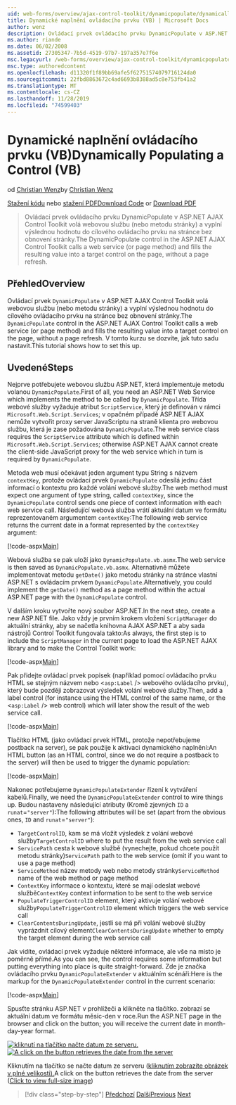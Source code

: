 ```yaml
---
uid: web-forms/overview/ajax-control-toolkit/dynamicpopulate/dynamically-populating-a-control-vb
title: Dynamické naplnění ovládacího prvku (VB) | Microsoft Docs
author: wenz
description: Ovládací prvek ovládacího prvku DynamicPopulate v ASP.NET AJAX Control Toolkit volá webovou službu (nebo metodu stránky) a vyplní výslednou hodnotu do cílového ovládacího prvku na t...
ms.author: riande
ms.date: 06/02/2008
ms.assetid: 27305347-7b5d-4519-97b7-197a357e7f6e
msc.legacyurl: /web-forms/overview/ajax-control-toolkit/dynamicpopulate/dynamically-populating-a-control-vb
msc.type: authoredcontent
ms.openlocfilehash: d11320f1f89bb69afe5f62751574079716124da0
ms.sourcegitcommit: 22fbd8863672c4ad6693b8388ad5c8e753fb41a2
ms.translationtype: MT
ms.contentlocale: cs-CZ
ms.lasthandoff: 11/28/2019
ms.locfileid: "74599403"
---
```

# <a name="dynamically-populating-a-control-vb"></a><span data-ttu-id="8c382-103">Dynamické naplnění ovládacího prvku (VB)</span><span class="sxs-lookup"><span data-stu-id="8c382-103">Dynamically Populating a Control (VB)</span></span>

<span data-ttu-id="8c382-104">od [Christian Wenz](https://github.com/wenz)</span><span class="sxs-lookup"><span data-stu-id="8c382-104">by [Christian Wenz](https://github.com/wenz)</span></span>

<span data-ttu-id="8c382-105">[Stažení kódu](https://download.microsoft.com/download/d/8/f/d8f2f6f9-1b7c-46ad-9252-e1fc81bdea3e/dynamicpopulate0.vb.zip) nebo [stažení PDF](https://download.microsoft.com/download/b/6/a/b6ae89ee-df69-4c87-9bfb-ad1eb2b23373/dynamicpopulate0VB.pdf)</span><span class="sxs-lookup"><span data-stu-id="8c382-105">[Download Code](https://download.microsoft.com/download/d/8/f/d8f2f6f9-1b7c-46ad-9252-e1fc81bdea3e/dynamicpopulate0.vb.zip) or [Download PDF](https://download.microsoft.com/download/b/6/a/b6ae89ee-df69-4c87-9bfb-ad1eb2b23373/dynamicpopulate0VB.pdf)</span></span>

> <span data-ttu-id="8c382-106">Ovládací prvek ovládacího prvku DynamicPopulate v ASP.NET AJAX Control Toolkit volá webovou službu (nebo metodu stránky) a vyplní výslednou hodnotu do cílového ovládacího prvku na stránce bez obnovení stránky.</span><span class="sxs-lookup"><span data-stu-id="8c382-106">The DynamicPopulate control in the ASP.NET AJAX Control Toolkit calls a web service (or page method) and fills the resulting value into a target control on the page, without a page refresh.</span></span>

## <a name="overview"></a><span data-ttu-id="8c382-107">Přehled</span><span class="sxs-lookup"><span data-stu-id="8c382-107">Overview</span></span>

<span data-ttu-id="8c382-108">Ovládací prvek `DynamicPopulate` v ASP.NET AJAX Control Toolkit volá webovou službu (nebo metodu stránky) a vyplní výslednou hodnotu do cílového ovládacího prvku na stránce bez obnovení stránky.</span><span class="sxs-lookup"><span data-stu-id="8c382-108">The `DynamicPopulate` control in the ASP.NET AJAX Control Toolkit calls a web service (or page method) and fills the resulting value into a target control on the page, without a page refresh.</span></span> <span data-ttu-id="8c382-109">V tomto kurzu se dozvíte, jak tuto sadu nastavit.</span><span class="sxs-lookup"><span data-stu-id="8c382-109">This tutorial shows how to set this up.</span></span>

## <a name="steps"></a><span data-ttu-id="8c382-110">Uvedené</span><span class="sxs-lookup"><span data-stu-id="8c382-110">Steps</span></span>

<span data-ttu-id="8c382-111">Nejprve potřebujete webovou službu ASP.NET, která implementuje metodu volanou `DynamicPopulate`.</span><span class="sxs-lookup"><span data-stu-id="8c382-111">First of all, you need an ASP.NET Web Service which implements the method to be called by `DynamicPopulate`.</span></span> <span data-ttu-id="8c382-112">Třída webové služby vyžaduje atribut `ScriptService`, který je definován v rámci `Microsoft.Web.Script.Services`; v opačném případě ASP.NET AJAX nemůže vytvořit proxy server JavaScriptu na straně klienta pro webovou službu, která je zase požadována `DynamicPopulate`.</span><span class="sxs-lookup"><span data-stu-id="8c382-112">The web service class requires the `ScriptService` attribute which is defined within `Microsoft.Web.Script.Services`; otherwise ASP.NET AJAX cannot create the client-side JavaScript proxy for the web service which in turn is required by `DynamicPopulate`.</span></span>

<span data-ttu-id="8c382-113">Metoda web musí očekávat jeden argument typu String s názvem `contextKey`, protože ovládací prvek `DynamicPopulate` odesílá jednu část informací o kontextu pro každé volání webové služby.</span><span class="sxs-lookup"><span data-stu-id="8c382-113">The web method must expect one argument of type string, called `contextKey`, since the `DynamicPopulate` control sends one piece of context information with each web service call.</span></span> <span data-ttu-id="8c382-114">Následující webová služba vrátí aktuální datum ve formátu reprezentovaném argumentem `contextKey`:</span><span class="sxs-lookup"><span data-stu-id="8c382-114">The following web service returns the current date in a format represented by the `contextKey` argument:</span></span>

[!code-aspx[Main](dynamically-populating-a-control-vb/samples/sample1.aspx)]

<span data-ttu-id="8c382-115">Webová služba se pak uloží jako `DynamicPopulate.vb.asmx`.</span><span class="sxs-lookup"><span data-stu-id="8c382-115">The web service is then saved as `DynamicPopulate.vb.asmx`.</span></span> <span data-ttu-id="8c382-116">Alternativně můžete implementovat metodu `getDate()` jako metodu stránky na stránce vlastní ASP.NET s ovládacím prvkem `DynamicPopulate`.</span><span class="sxs-lookup"><span data-stu-id="8c382-116">Alternatively, you could implement the `getDate()` method as a page method within the actual ASP.NET page with the `DynamicPopulate` control.</span></span>

<span data-ttu-id="8c382-117">V dalším kroku vytvořte nový soubor ASP.NET.</span><span class="sxs-lookup"><span data-stu-id="8c382-117">In the next step, create a new ASP.NET file.</span></span> <span data-ttu-id="8c382-118">Jako vždy je prvním krokem vložení `ScriptManager` do aktuální stránky, aby se načetla knihovna AJAX ASP.NET a aby sada nástrojů Control Toolkit fungovala takto:</span><span class="sxs-lookup"><span data-stu-id="8c382-118">As always, the first step is to include the `ScriptManager` in the current page to load the ASP.NET AJAX library and to make the Control Toolkit work:</span></span>

[!code-aspx[Main](dynamically-populating-a-control-vb/samples/sample2.aspx)]

<span data-ttu-id="8c382-119">Pak přidejte ovládací prvek popisek (například pomocí ovládacího prvku HTML se stejným názvem nebo &lt;`asp:Label` /&gt; webového ovládacího prvku), který bude později zobrazovat výsledek volání webové služby.</span><span class="sxs-lookup"><span data-stu-id="8c382-119">Then, add a label control (for instance using the HTML control of the same name, or the &lt;`asp:Label` /&gt; web control) which will later show the result of the web service call.</span></span>

[!code-aspx[Main](dynamically-populating-a-control-vb/samples/sample3.aspx)]

<span data-ttu-id="8c382-120">Tlačítko HTML (jako ovládací prvek HTML, protože nepotřebujeme postback na server), se pak použije k aktivaci dynamického naplnění:</span><span class="sxs-lookup"><span data-stu-id="8c382-120">An HTML button (as an HTML control, since we do not require a postback to the server) will then be used to trigger the dynamic population:</span></span>

[!code-aspx[Main](dynamically-populating-a-control-vb/samples/sample4.aspx)]

<span data-ttu-id="8c382-121">Nakonec potřebujeme `DynamicPopulateExtender` řízení k vytváření kabelů.</span><span class="sxs-lookup"><span data-stu-id="8c382-121">Finally, we need the `DynamicPopulateExtender` control to wire things up.</span></span> <span data-ttu-id="8c382-122">Budou nastaveny následující atributy (Kromě zjevných `ID` a `runat`=`"server"`):</span><span class="sxs-lookup"><span data-stu-id="8c382-122">The following attributes will be set (apart from the obvious ones, `ID` and `runat`=`"server"`):</span></span>

- <span data-ttu-id="8c382-123">`TargetControlID`, kam se má vložit výsledek z volání webové služby</span><span class="sxs-lookup"><span data-stu-id="8c382-123">`TargetControlID` where to put the result from the web service call</span></span>
- <span data-ttu-id="8c382-124">`ServicePath` cesta k webové službě (vynechejte, pokud chcete použít metodu stránky)</span><span class="sxs-lookup"><span data-stu-id="8c382-124">`ServicePath` path to the web service (omit if you want to use a page method)</span></span>
- <span data-ttu-id="8c382-125">`ServiceMethod` název metody web nebo metody stránky</span><span class="sxs-lookup"><span data-stu-id="8c382-125">`ServiceMethod` name of the web method or page method</span></span>
- <span data-ttu-id="8c382-126">`ContextKey` informace o kontextu, které se mají odeslat webové službě</span><span class="sxs-lookup"><span data-stu-id="8c382-126">`ContextKey` context information to be sent to the web service</span></span>
- <span data-ttu-id="8c382-127">`PopulateTriggerControlID` element, který aktivuje volání webové služby</span><span class="sxs-lookup"><span data-stu-id="8c382-127">`PopulateTriggerControlID` element which triggers the web service call</span></span>
- <span data-ttu-id="8c382-128">`ClearContentsDuringUpdate`, jestli se má při volání webové služby vyprázdnit cílový element</span><span class="sxs-lookup"><span data-stu-id="8c382-128">`ClearContentsDuringUpdate` whether to empty the target element during the web service call</span></span>

<span data-ttu-id="8c382-129">Jak vidíte, ovládací prvek vyžaduje některé informace, ale vše na místo je poměrně přímé.</span><span class="sxs-lookup"><span data-stu-id="8c382-129">As you can see, the control requires some information but putting everything into place is quite straight-forward.</span></span> <span data-ttu-id="8c382-130">Zde je značka ovládacího prvku `DynamicPopulateExtender` v aktuálním scénáři:</span><span class="sxs-lookup"><span data-stu-id="8c382-130">Here is the markup for the `DynamicPopulateExtender` control in the current scenario:</span></span>

[!code-aspx[Main](dynamically-populating-a-control-vb/samples/sample5.aspx)]

<span data-ttu-id="8c382-131">Spusťte stránku ASP.NET v prohlížeči a klikněte na tlačítko. zobrazí se aktuální datum ve formátu měsíc-den v roce.</span><span class="sxs-lookup"><span data-stu-id="8c382-131">Run the ASP.NET page in the browser and click on the button; you will receive the current date in month-day-year format.</span></span>

<span data-ttu-id="8c382-132">[![kliknutí na tlačítko načte datum ze serveru.](dynamically-populating-a-control-vb/_static/image2.png)](dynamically-populating-a-control-vb/_static/image1.png)</span><span class="sxs-lookup"><span data-stu-id="8c382-132">[![A click on the button retrieves the date from the server](dynamically-populating-a-control-vb/_static/image2.png)](dynamically-populating-a-control-vb/_static/image1.png)</span></span>

<span data-ttu-id="8c382-133">Kliknutím na tlačítko se načte datum ze serveru ([kliknutím zobrazíte obrázek v plné velikosti).](dynamically-populating-a-control-vb/_static/image3.png)</span><span class="sxs-lookup"><span data-stu-id="8c382-133">A click on the button retrieves the date from the server ([Click to view full-size image](dynamically-populating-a-control-vb/_static/image3.png))</span></span>

> [!div class="step-by-step"]
> <span data-ttu-id="8c382-134">[Předchozí](using-dynamicpopulate-with-a-user-control-and-javascript-cs.md)
> [Další](dynamically-populating-a-control-using-javascript-code-vb.md)</span><span class="sxs-lookup"><span data-stu-id="8c382-134">[Previous](using-dynamicpopulate-with-a-user-control-and-javascript-cs.md)
[Next](dynamically-populating-a-control-using-javascript-code-vb.md)</span></span>
